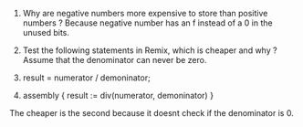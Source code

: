 1. Why are negative numbers more expensive to store than positive numbers ?
Because negative number has an f instead of a 0 in the unused bits.

2. Test the following statements in Remix, which is cheaper and why ?
Assume that the denominator can never be zero.
1.
    result = numerator / demoninator;
2.
    assembly {
        result := div(numerator, demoninator)
    }

The cheaper is the second because it doesnt check if the denominator is 0.